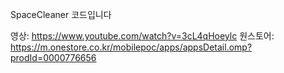 SpaceCleaner 코드입니다

영상: https://www.youtube.com/watch?v=3cL4qHoeylc
원스토어: https://m.onestore.co.kr/mobilepoc/apps/appsDetail.omp?prodId=0000776656
